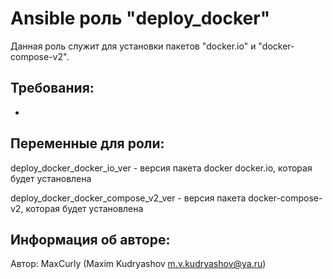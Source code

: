 Ansible роль "deploy_docker"
=========

Данная роль служит для установки пакетов "docker.io" и "docker-compose-v2".

Требования:
-----------

-

Переменные для роли:
--------------------

deploy_docker_docker_io_ver         - версия пакета docker docker.io, которая будет установлена

deploy_docker_docker_compose_v2_ver - версия пакета docker-compose-v2, которая будет установлена

Информация об авторе:
---------------------

Автор: MaxCurly (Maxim Kudryashov m.v.kudryashov@ya.ru)